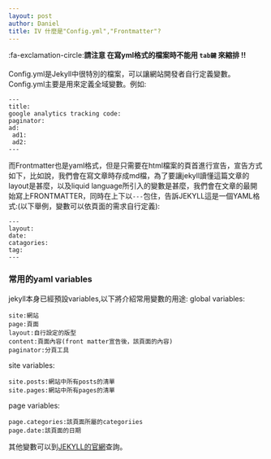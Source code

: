 ```yaml
---
layout: post
author: Daniel
title: IV 什麼是"Config.yml","Frontmatter"?
---
```

:fa-exclamation-circle:**請注意 在寫yml格式的檔案時不能用 `tab鍵` 來縮排  !!**  
<br>
Config.yml是Jekyll中很特別的檔案，可以讓網站開發者自行定義變數。Config.yml主要是用來定義全域變數。例如:

```
---
title:
google analytics tracking code:
paginator:
ad:
 ad1:
 ad2:
---
```

而Frontmatter也是yaml格式，但是只需要在html檔案的頁首進行宣告，宣告方式如下，比如說，我們會在寫文章時存成md檔，為了要讓jekyll讀懂這篇文章的layout是甚麼，以及liquid language所引入的變數是甚麼，我們會在文章的最開始寫上FRONTMATTER，同時在上下以`---`包住，告訴JEKYLL這是一個YAML格式:(以下舉例，變數可以依頁面的需求自行定義):

```
---
layout:
date:
catagories:
tag:
---
```
### 常用的yaml variables
jekyll本身已經預設variables,以下將介紹常用變數的用途:
global variables:
```
site:網站
page:頁面
layout:自行設定的版型
content:頁面內容(front matter宣告後，該頁面的內容)
paginator:分頁工具
```

site variables:
```
site.posts:網站中所有posts的清單
site.pages:網站中所有pages的清單
```
page variables:
```
page.categories:該頁面所屬的categoriies
page.date:該頁面的日期
```
其他變數可以到[JEKYLL的官網](https://jekyllrb.com/docs/frontmatter/)查詢。

